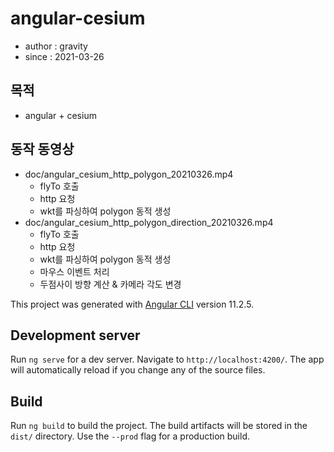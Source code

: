 # angular-cesium
* author : gravity
* since : 2021-03-26

## 목적
* angular + cesium

## 동작 동영상
* doc/angular_cesium_http_polygon_20210326.mp4
    * flyTo 호출
    * http 요청
    * wkt를 파싱하여 polygon 동적 생성
* doc/angular_cesium_http_polygon_direction_20210326.mp4
    * flyTo 호출
    * http 요청
    * wkt를 파싱하여 polygon 동적 생성
    * 마우스 이벤트 처리
    * 두점사이 방향 계산 & 카메라 각도 변경


This project was generated with [Angular CLI](https://github.com/angular/angular-cli) version 11.2.5.

## Development server

Run `ng serve` for a dev server. Navigate to `http://localhost:4200/`. The app will automatically reload if you change any of the source files.

## Build

Run `ng build` to build the project. The build artifacts will be stored in the `dist/` directory. Use the `--prod` flag for a production build.
